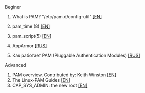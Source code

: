 Beginer  
1. What is PAM? "/etc/pam.d/config-util" [[EN]](https://medium.com/information-and-technology/wtf-is-pam-99a16c80ac57)  
   
 
4. pam_time (8) [[EN]](https://www.systutorials.com/docs/linux/man/8-pam_time/)    
5. pam_script(5) [[EN]](https://linux.die.net/man/5/pam_script)    
6. AppArmor [[RUS]](https://help.ubuntu.ru/wiki/%D1%80%D1%83%D0%BA%D0%BE%D0%B2%D0%BE%D0%B4%D1%81%D1%82%D0%B2%D0%BE_%D0%BF%D0%BE_ubuntu_server/%D0%B1%D0%B5%D0%B7%D0%BE%D0%BF%D0%B0%D1%81%D0%BD%D0%BE%D1%81%D1%82%D1%8C/apparmor)  
7. Как работает PAM (Pluggable Authentication Modules) [[RUS]](https://www.opennet.ru/base/net/pam_linux.txt.html)  

Advanced  
1. PAM overview. Contributed by: Keith Winston [[EN]](http://susefaq.sourceforge.net/howto/pam.html)  
2. The Linux-PAM Guides [[EN]](http://www.linux-pam.org/Linux-PAM-html/)  
3. CAP_SYS_ADMIN: the new root [[EN]](https://lwn.net/Articles/486306/)  
